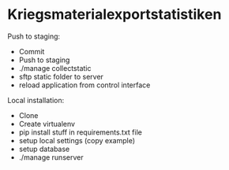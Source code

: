 Kriegsmaterialexportstatistiken
===============================

Push to staging:
* Commit
* Push to staging
* ./manage collectstatic
* sftp static folder to server
* reload application from control interface

Local installation:
* Clone
* Create virtualenv
* pip install stuff in requirements.txt file
* setup local settings (copy example)
* setup database
* ./manage runserver
